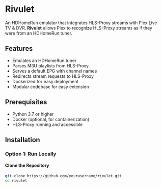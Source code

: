 # Rivulet

An HDHomeRun emulator that integrates HLS-Proxy streams with Plex Live TV & DVR. **Rivulet** allows Plex to recognize HLS-Proxy streams as if they were from an HDHomeRun tuner.

## Features

- Emulates an HDHomeRun tuner
- Parses M3U playlists from HLS-Proxy
- Serves a default EPG with channel names
- Redirects stream requests to HLS-Proxy
- Dockerized for easy deployment
- Modular codebase for easy extension

## Prerequisites

- Python 3.7 or higher
- Docker (optional, for containerization)
- HLS-Proxy running and accessible

## Installation

### Option 1: Run Locally

#### Clone the Repository

```bash
git clone https://github.com/yourusername/rivulet.git
cd rivulet
